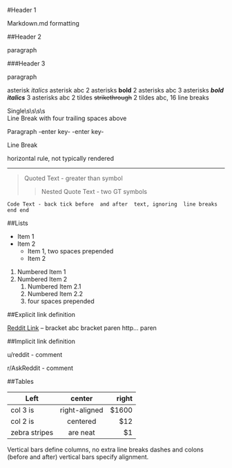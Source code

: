 #Header 1

  Markdown.md formatting

##Header 2

  paragraph

###Header 3

  paragraph

asterisk 
*italics*
asterisk 
 abc 
2 asterisks 
**bold**
2 asterisks
 abc 
3 asterisks
***bold italics***
3 asterisks
 abc 
2 tildes 
~~strikethrough~~
2 tildes 
 abc, 16 line breaks

Single\s\s\s\s    
Line Break with four trailing spaces above

Paragraph -enter key- -enter key-

Line Break

horizontal rule, not typically rendered 
***

> Quoted Text - greater than symbol
>> Nested Quote Text - two GT symbols

`Code Text - back tick before 
   and after 
   text, ignoring 
     line breaks
   end
end`

##Lists

* Item 1
* Item 2
  + Item 1, two spaces prepended
  + Item 2 

1. Numbered Item 1
2. Numbered Item 2
    1. Numbered Item 2.1
    2. Numbered Item 2.2 
    3. four spaces prepended

##Explicit link definition

[Reddit Link](http://reddit.com) – bracket abc bracket paren http... paren

##Implicit link definition

  u/reddit - comment 

  r/AskReddit - comment 

##Tables

| Left          | center        | right |
| ------------- |:-------------:| -----:|
| col 3 is      | right-aligned | $1600 |
| col 2 is      | centered      |   $12 |
| zebra stripes | are neat      |    $1 |

Vertical bars define columns, 
no extra line breaks
dashes and colons (before and after) 
vertical bars specify alignment.
